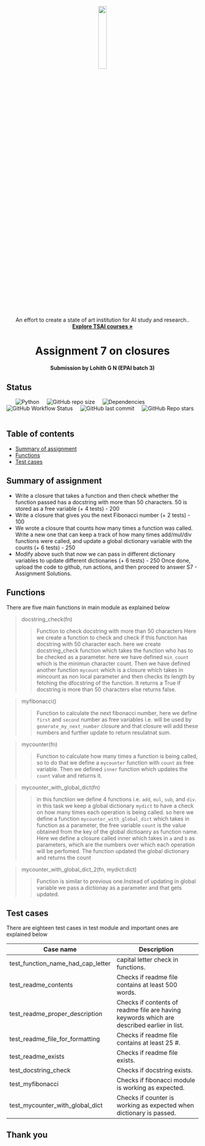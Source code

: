 <p align="center"><img width=20.5% src="https://avatars.githubusercontent.com/u/67179924?s=280&v=4"></p>

<p align="center">
  An effort to create a state of art institution for AI study and research..
  <br>
  <a href="https://theschoolof.ai/#intro"><strong>Explore TSAI courses »</strong></a>
 </p>

##
<h1 align="center">Assignment 7 on closures</h1>
<h4 align="center">Submission by Lohith G N (EPAI batch 3) </h4>

## Status 

 &nbsp; &nbsp;  &nbsp; ![Python](https://img.shields.io/badge/python-v3.6+-blue.svg)  &nbsp;  &nbsp; 
 ![GitHub repo size](https://img.shields.io/github/repo-size/lohith0501/The-School-of-AI-session-7-assignment-lohith0501)  &nbsp;  &nbsp; 
![Dependencies](https://img.shields.io/badge/dependencies-up%20to%20date-brightgreen.svg)  &nbsp;  &nbsp; 
![GitHub Workflow Status](https://img.shields.io/github/workflow/status/lohith0501/The-School-of-AI-session-7-assignment-lohith0501/Session_7-workflow)  &nbsp;  &nbsp; 
![GitHub last commit](https://img.shields.io/github/last-commit/lohith0501/The-School-of-AI-session-7-assignment-lohith0501)  &nbsp;  &nbsp; 
![GitHub Repo stars](https://img.shields.io/github/stars/lohith0501/The-School-of-AI-session-7-assignment-lohith0501?style=social)  &nbsp;  &nbsp; 

## Table of contents

- [Summary of assignment](#summary-of-assignment)
- [Functions](#functions)
- [Test cases](#test-cases)


## Summary of assignment
- Write a closure that takes a function and then check whether the function passed has a docstring with more than 50 characters. 50 is stored as a free variable (+ 4 tests) - 200
- Write a closure that gives you the next Fibonacci number (+ 2 tests) - 100
- We wrote a closure that counts how many times a function was called. Write a new one that can keep a track of how many times add/mul/div functions were called, and update a global dictionary variable with the counts (+ 6 tests) - 250
- Modify above such that now we can pass in different dictionary variables to update different dictionaries (+ 6 tests) - 250
Once done, upload the code to github, run actions, and then proceed to answer S7 - Assignment Solutions. 

## Functions

There are five main functions in main module as explained below

> docstring_check(fn)
>> Function to check docstring with more than 50 characters
Here we create a function to check and check if this function has docstring with 50 character each. here we create docstring_check function which takes the function who has to be checked as a parameter. here we have defined `min_count` which is the minimun character count. Then we have defined another function `mycount` which is a closure which takes in mincount as non local parameter and then checks its length by fetching the dfocstring of the function. It returns a True if docstring is more than 50 characters else returns false.

> myfibonacci()
>> Function to calculate the next fibonacci number, here we define `first` and `second` number as free variables i.e. will be used by `generate_my_next_number` closure and that closure will add these numbers and further update to return resulatnat sum.

> mycounter(fn)
>> Function to calculate how many times a function is being called, so to do that we define a `mycounter` function with `count` as free variable. Then we defined `inner` function which updates the `count` value and returns it.

> mycounter_with_global_dict(fn)
>> in this functiion we define 4 functions i.e. `add`, `mul`, `sub`, and `div`. in this task we keep a global dictionary `mydict` to have a check on how many times each operation is being called. so here we define a function `mycounter_with_global_dict` which takes in function as a parameter, the free variable `count` is the value obtained from the key of the global dictioanry as function name. Here we define a closure called inner which takes in  `a` and `b` as parameters, which are the numbers over which each operation will be perfomed. The function updated the global dictionary and returns the count

> mycounter_with_global_dict_2(fn, mydict:dict)
>>Function is similar to previous one.Instead of updating in global variable we pass a dictionay as a parameter and that gets updated. 

## Test cases 

There are eighteen test cases in test module and important ones are explained below

| Case name | Description |
| ------ | ----------- |
| test_function_name_had_cap_letter   | capital letter check in functions. |
| test_readme_contents | Checks if readme file contains at least 500 words. |
| test_readme_proper_description    | Checks if contents of readme file are having keywords which are described earlier in list. |
| test_readme_file_for_formatting | Checks if readme file contains at least 25 #. |
| test_readme_exists | Checks if readme file exists. |
| test_docstring_check | Checks if docstring exists. |
|test_myfibonacci | Checks if fibonacci module is working as expected. |
| test_mycounter_with_global_dict | Checks if counter is working as expected when dictionary is passed. |

## Thank you




